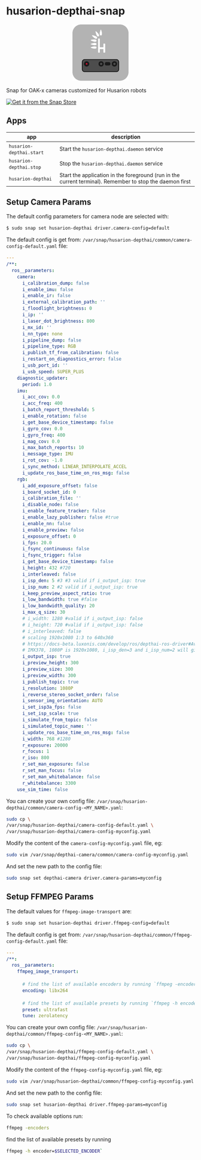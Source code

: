 # husarion-depthai-snap

<p align="center">
  <img src="snap/gui/icon.png" width="150px">
</p>

Snap for OAK-x cameras customized for Husarion robots

[![Get it from the Snap Store](https://snapcraft.io/static/images/badges/en/snap-store-black.svg)](https://snapcraft.io/husarion-depthai)

## Apps

| app | description |
| - | - |
| `husarion-depthai.start` | Start the `husarion-depthai.daemon` service |
| `husarion-depthai.stop` | Stop the `husarion-depthai.daemon` service |
| `husarion-depthai` | Start the application in the foreground (run in the current terminal). Remember to stop the daemon first |

## Setup Camera Params

The default config parameters for camera node are selected with:

```bash
$ sudo snap set husarion-depthai driver.camera-config=default
```

The default config is get from: `/var/snap/husarion-depthai/common/camera-config-default.yaml` file:

```yaml
---
/**:
  ros__parameters:
    camera:
      i_calibration_dump: false
      i_enable_imu: false
      i_enable_ir: false
      i_external_calibration_path: ''
      i_floodlight_brightness: 0
      i_ip: ''
      i_laser_dot_brightness: 800
      i_mx_id: ''
      i_nn_type: none
      i_pipeline_dump: false
      i_pipeline_type: RGB
      i_publish_tf_from_calibration: false
      i_restart_on_diagnostics_error: false
      i_usb_port_id: ''
      i_usb_speed: SUPER_PLUS
    diagnostic_updater:
      period: 1.0
    imu:
      i_acc_cov: 0.0
      i_acc_freq: 400
      i_batch_report_threshold: 5
      i_enable_rotation: false
      i_get_base_device_timestamp: false
      i_gyro_cov: 0.0
      i_gyro_freq: 400
      i_mag_cov: 0.0
      i_max_batch_reports: 10
      i_message_type: IMU
      i_rot_cov: -1.0
      i_sync_method: LINEAR_INTERPOLATE_ACCEL
      i_update_ros_base_time_on_ros_msg: false
    rgb:
      i_add_exposure_offset: false
      i_board_socket_id: 0
      i_calibration_file: ''
      i_disable_node: false
      i_enable_feature_tracker: false
      i_enable_lazy_publisher: false #true
      i_enable_nn: false
      i_enable_preview: false
      i_exposure_offset: 0
      i_fps: 20.0
      i_fsync_continuous: false
      i_fsync_trigger: false
      i_get_base_device_timestamp: false
      i_height: 432 #720
      i_interleaved: false
      i_isp_den: 5 #3 #3 valid if i_output_isp: true
      i_isp_num: 2 #2 valid if i_output_isp: true
      i_keep_preview_aspect_ratio: true
      i_low_bandwidth: true #false
      i_low_bandwidth_quality: 20
      i_max_q_size: 30
      # i_width: 1280 #valid if i_output_isp: false
      # i_height: 720 #valid if i_output_isp: false
      # i_interleaved: false
      # scaling 1920x1080 1:3 to 640x360
      # https://docs-beta.luxonis.com/develop/ros/depthai-ros-driver#Available%20sensors%20and%20their%20resolutions%3A
      # IMX378, 1080P is 1920x1080, i_isp_den=3 and i_isp_num=2 will give 1280x720 (/16=)
      i_output_isp: true
      i_preview_height: 300
      i_preview_size: 300
      i_preview_width: 300
      i_publish_topic: true
      i_resolution: 1080P
      i_reverse_stereo_socket_order: false
      i_sensor_img_orientation: AUTO
      i_set_isp3a_fps: false
      i_set_isp_scale: true
      i_simulate_from_topic: false
      i_simulated_topic_name: ''
      i_update_ros_base_time_on_ros_msg: false
      i_width: 768 #1280
      r_exposure: 20000
      r_focus: 1
      r_iso: 800
      r_set_man_exposure: false
      r_set_man_focus: false
      r_set_man_whitebalance: false
      r_whitebalance: 3300
    use_sim_time: false

```

You can create your own config file: `/var/snap/husarion-depthai/common/camera-config-<MY_NAME>.yaml`:

```bash
sudo cp \
/var/snap/husarion-depthai/camera-config-default.yaml \
/var/snap/husarion-depthai/camera-config-myconfig.yaml
```

Modify the content of the `camera-config-myconfig.yaml` file, eg:

```bash
sudo vim /var/snap/depthai-camera/common/camera-config-myconfig.yaml
```

And set the new path to the config file:

```bash
sudo snap set depthai-camera driver.camera-params=myconfig
```

## Setup FFMPEG Params

The default values for `ffmpeg-image-transport` are:

```bash
$ sudo snap set husarion-depthai driver.ffmpeg-config=default
```

The default config is get from: `/var/snap/husarion-depthai/common/ffmpeg-config-default.yaml` file:

```yaml
---
/**:
  ros__parameters:
    ffmpeg_image_transport:

      # find the list of available encoders by running `ffmpeg -encoders`
      encoding: libx264
      
      # find the list of available presets by running `ffmpeg -h encoder=libx264`
      preset: ultrafast
      tune: zerolatency
```

You can create your own config file: `/var/snap/husarion-depthai/common/ffmpeg-config-<MY_NAME>.yaml`:

```bash
sudo cp \
/var/snap/husarion-depthai/ffmpeg-config-default.yaml \
/var/snap/husarion-depthai/ffmpeg-config-myconfig.yaml
```

Modify the content of the `ffmpeg-config-myconfig.yaml` file, eg:

```bash
sudo vim /var/snap/husarion-depthai/common/ffmpeg-config-myconfig.yaml
```

And set the new path to the config file:

```bash
sudo snap set husarion-depthai driver.ffmpeg-params=myconfig
```

To check available options run:

```bash
ffmpeg -encoders
```

find the list of available presets by running

```bash
ffmpeg -h encoder=$SELECTED_ENCODER`
```
